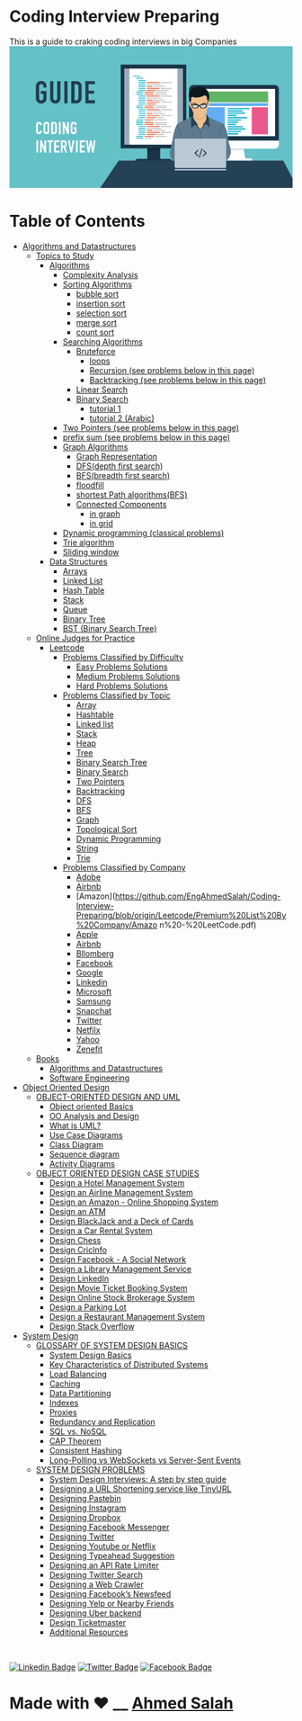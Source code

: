 # Coding Interview Preparing
This is a guide to craking coding interviews in big Companies
![img](img.jpg)

Table of Contents
=================
   * [Algorithms and Datastructures]()
      * [Topics to Study](https://github.com/EngAhmedSalah/Coding-Interview-Preparing/tree/master/Topics%20to%20Study)
         * [Algorithms]()
            * [Complexity Analysis]()
            * [Sorting Algorithms]()
		         * [bubble sort](https://www.hackerearth.com/practice/algorithms/sorting/bubble-sort/tutorial/)
		         * [insertion sort](https://www.hackerearth.com/practice/algorithms/sorting/insertion-sort/tutorial/)
		         * [selection sort](https://www.hackerearth.com/practice/algorithms/sorting/selection-sort/practice-problems/)
		         * [merge sort](https://www.hackerearth.com/practice/algorithms/sorting/merge-sort/tutorial/)
		         * [count sort](https://www.hackerearth.com/practice/algorithms/sorting/counting-sort/tutorial/)
	         * [Searching Algorithms]()
		         * [Bruteforce]()
                     * [loops](https://www.geeksforgeeks.org/brute-force-approach-and-its-pros-and-cons/)
                     * [Recursion (see problems below in this page)](https://www.geeksforgeeks.org/recursion/)
                     * [Backtracking (see problems below in this page)](https://www.geeksforgeeks.org/backtracking-introduction/)
               * [Linear Search](https://www.hackerearth.com/practice/algorithms/searching/linear-search/tutorial/)
               * [Binary Search]()
                  * [tutorial 1](https://www.hackerearth.com/practice/algorithms/searching/binary-search/tutorial/)
                  * [tutorial 2 (Arabic)](https://www.youtube.com/watch?v=CrudfbS__Ao)
	         * [Two Pointers (see problems below in this page)](https://www.geeksforgeeks.org/two-pointers-technique/)
	         * [prefix sum (see problems below in this page)](https://www.geeksforgeeks.org/prefix-sum-array-implementation-applications-competitive-programming/)
            * [Graph Algorithms]()
               * [Graph Representation](https://www.hackerearth.com/practice/algorithms/graphs/graph-representation/tutorial/)
               * [DFS(depth first search)](https://www.hackerearth.com/practice/algorithms/graphs/depth-first-search/tutorial/)
               * [BFS(breadth first search)](https://www.hackerearth.com/practice/algorithms/graphs/breadth-first-search/practice-problems/)
               * [floodfill](https://www.hackerearth.com/practice/algorithms/graphs/flood-fill-algorithm/tutorial/)
               * [shortest Path algorithms(BFS)](https://www.geeksforgeeks.org/shortest-path-unweighted-graph/)
               * [Connected Components]()
                  * [in graph](https://www.geeksforgeeks.org/connected-components-in-an-undirected-graph/)
                  * [in grid](https://algorithms.tutorialhorizon.com/find-the-number-of-distinct-islands-or-connected-components/)
	         * [Dynamic programming (classical problems)]()
            * [Trie algorithm]()
	         * [Sliding window]()
         * [Data Structures]()
            * [Arrays]()
            * [Linked List](https://github.com/EngAhmedSalah/Coding-Interview-Preparing/tree/master/Topics%20to%20Study/Linked%20List)
            * [Hash Table]()
            * [Stack]()
            * [Queue]()
            * [Binary Tree]()
            * [BST (Binary Search Tree)]()
      * [Online Judges for Practice]()
         * [Leetcode](https://github.com/EngAhmedSalah/Coding-Interview-Preparing/tree/master/Leetcode)
            * [Problems Classified by Difficulty](https://github.com/EngAhmedSalah/Coding-Interview-Preparing/tree/master/Leetcode/Problems%20Classified%20By%20Difficulty)
               * [Easy Problems Solutions](#other-emails)
               * [Medium Problems Solutions](#configuring-other-emails)
               * [Hard Problems Solutions](#configuring-other-emails)
            * [Problems Classified by Topic](#other-emails)
               * [Array](#other-emails)
               * [Hashtable](https://github.com/EngAhmedSalah/Coding-Interview-Preparing/tree/master/Leetcode/Problems%20Classified%20By%20Topics/Hashtable)
               * [Linked list](#configuring-other-emails)
               * [Stack](#configuring-other-emails)
               * [Heap](#configuring-other-emails)
               * [Tree](#configuring-other-emails)
               * [Binary Search Tree](#configuring-other-emails)
               * [Binary Search](#configuring-other-emails)
               * [Two Pointers](#configuring-other-emails)
               * [Backtracking](#configuring-other-emails)
               * [DFS](#configuring-other-emails)
               * [BFS](#configuring-other-emails)
               * [Graph](#configuring-other-emails)
               * [Topological Sort](#configuring-other-emails)
               * [Dynamic Programming](#configuring-other-emails)
               * [String](#configuring-other-emails)
               * [Trie](#configuring-other-emails)
            * [Problems Classified by Company](#other-emails)
               * [Adobe](https://github.com/EngAhmedSalah/Coding-Interview-Preparing/blob/018102f1bb4c5cd6555fabdf7d0e4ae868a10d0f/Leetcode/Premium%20List%20By%20Company/Adobe%20-%20LeetCode.pdf)
               * [Airbnb](https://github.com/EngAhmedSalah/Coding-Interview-Preparing/blob/origin/Leetcode/Premium%20List%20By%20Company/Airbnb%20-%20LeetCode.pdf)
               * [Amazon](https://github.com/EngAhmedSalah/Coding-Interview-Preparing/blob/origin/Leetcode/Premium%20List%20By%20Company/Amazo
               n%20-%20LeetCode.pdf)
               * [Apple](https://github.com/EngAhmedSalah/Coding-Interview-Preparing/blob/origin/Leetcode/Premium%20List%20By%20Company/Apple%20-%20LeetCode.pdf)
               * [Airbnb](https://github.com/EngAhmedSalah/Coding-Interview-Preparing/blob/origin/Leetcode/Premium%20List%20By%20Company/Airbnb%20-%20LeetCode.pdf)
               * [Bllomberg](https://github.com/EngAhmedSalah/Coding-Interview-Preparing/blob/origin/Leetcode/Premium%20List%20By%20Company/Bloomberg%20-%20LeetCode.pdf)
               * [Facebook](https://github.com/EngAhmedSalah/Coding-Interview-Preparing/blob/origin/Leetcode/Premium%20List%20By%20Company/Facebook%20-%20LeetCode.pdf)
               * [Google](https://github.com/EngAhmedSalah/Coding-Interview-Preparing/tree/master/Leetcode/Problems%20Classified%20by%20Company/Google%20Problems%20Solutions)
               * [Linkedin](https://github.com/EngAhmedSalah/Coding-Interview-Preparing/blob/origin/Leetcode/Premium%20List%20By%20Company/LinkedIn%20-%20LeetCode.pdf)
               * [Microsoft](https://github.com/EngAhmedSalah/Coding-Interview-Preparing/blob/a9496bb33d9e33926ad6c8baa21784e391256f08/Leetcode/Problems%20Classified%20by%20Company/Premium%20List%20By%20Company/Microsoft%20-%20LeetCode.pdf)
               * [Samsung](https://github.com/EngAhmedSalah/Coding-Interview-Preparing/blob/018102f1bb4c5cd6555fabdf7d0e4ae868a10d0f/Leetcode/Premium%20List%20By%20Company/Samsung%20-%20LeetCode.pdf)
               * [Snapchat](https://github.com/EngAhmedSalah/Coding-Interview-Preparing/blob/018102f1bb4c5cd6555fabdf7d0e4ae868a10d0f/Leetcode/Premium%20List%20By%20Company/Snapchat%20-%20LeetCode.pdf)
               * [Twitter](https://github.com/EngAhmedSalah/Coding-Interview-Preparing/blob/018102f1bb4c5cd6555fabdf7d0e4ae868a10d0f/Leetcode/Premium%20List%20By%20Company/Twitter%20-%20LeetCode.pdf)
               * [Netfilx](https://github.com/EngAhmedSalah/Coding-Interview-Preparing/blob/018102f1bb4c5cd6555fabdf7d0e4ae868a10d0f/Leetcode/Premium%20List%20By%20Company/Netflix%20-%20LeetCode.pdf)
               * [Yahoo](https://github.com/EngAhmedSalah/Coding-Interview-Preparing/blob/origin/Leetcode/Premium%20List%20By%20Company/Yahoo%20-%20LeetCode.pdf)
               * [Zenefit](https://github.com/EngAhmedSalah/Coding-Interview-Preparing/blob/origin/Leetcode/Premium%20List%20By%20Company/Zenefits%20-%20LeetCode.pdf)
      * [Books](https://github.com/EngAhmedSalah/Coding-Interview-Preparing/tree/master/books)
         * [Algorithms and Datastructures](https://github.com/EngAhmedSalah/Coding-Interview-Preparing/tree/master/books/algorithms%20and%20datastructures)
         * [Software Engineering](https://github.com/EngAhmedSalah/Coding-Interview-Preparing/tree/master/books/Software%20Engineering)
   * [Object Oriented Design](#setting-it-up)
      * [OBJECT-ORIENTED DESIGN AND UML]()
         * [Object oriented Basics]()
         * [OO Analysis and Design]()
         * [What is UML?]()
         * [Use Case Diagrams]()
         * [Class Diagram]()
         * [Sequence diagram]()
         * [Activity Diagrams]()
      * [OBJECT ORIENTED DESIGN CASE STUDIES]()
         * [Design a Hotel Management System]()
         * [Design an Airline Management System]()
         * [Design an Amazon - Online Shopping System]()
         * [Design an ATM]()
         * [Design BlackJack and a Deck of Cards]()
         * [Design a Car Rental System]()
         * [Design Chess]()
         * [Design CricInfo]()
         * [Design Facebook - A Social Network]()
         * [Design a Library Management Service]()
         * [Design LinkedIn]()
         * [Design Movie Ticket Booking System]()
         * [Design Online Stock Brokerage System]()
         * [Design a Parking Lot]()
         * [Design a Restaurant Management System]()
         * [Design Stack Overflow]()
   * [System Design](#setting-it-up)
      * [GLOSSARY OF SYSTEM DESIGN BASICS]()
         * [System Design Basics]()
         * [Key Characteristics of Distributed Systems]()
         * [Load Balancing]()
         * [Caching]()
         * [Data Partitioning]()
         * [Indexes]()
         * [Proxies]()
         * [Redundancy and Replication]()
         * [SQL vs. NoSQL]()
         * [CAP Theorem]()
         * [Consistent Hashing]()
         * [Long-Polling vs WebSockets vs Server-Sent Events]()
      * [SYSTEM DESIGN PROBLEMS]()
         * [System Design Interviews: A step by step guide]()
         * [Designing a URL Shortening service like TinyURL]()
         * [Designing Pastebin]()
         * [Designing Instagram]()
         * [Designing Dropbox]()
         * [Designing Facebook Messenger]()
         * [Designing Twitter]()
         * [Designing Youtube or Netflix]()
         * [Designing Typeahead Suggestion]()
         * [Designing an API Rate Limiter]()
         * [Designing Twitter Search]()
         * [Designing a Web Crawler]()
         * [Designing Facebook’s Newsfeed]()
         * [Designing Yelp or Nearby Friends]()
         * [Designing Uber backend]()
         * [Design Ticketmaster]()
         * [Additional Resources]()


<br>


[![Linkedin Badge](https://img.shields.io/badge/-Ahmed_Salah-blue?style=flat-square&logo=Linkedin&logoColor=white&link=https://www.linkedin.com/in/engahmedsalah98/)](https://www.linkedin.com/in/engahmedsalah98/) [![Twitter Badge](https://img.shields.io/badge/-@Ahmed__Salah-1ca0f1?style=flat-square&labelColor=1ca0f1&logo=twitter&logoColor=white&link=https://twitter.com/engahmedsalah98)](https://twitter.com/engahmedsalah98) [![Facebook Badge](https://img.shields.io/badge/-@Ahmed_Salah_-3b5998?style=flat-square&labelColor=3b5998&logo=facebook&logoColor=white&link=https://www.facebook.com/SWEAhmedSalah/)](https://www.facebook.com/SWEAhmedSalah/)

# Made with :heart: __    <a href = "https://www.facebook.com/SWEAhmedSalah/">Ahmed Salah</a>